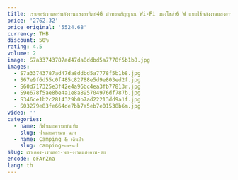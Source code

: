 ```yaml
---
title: เราเตอร์เราเตอร์พลังงานแสงอาทิตย์4G ตัวทวนสัญญาณ Wi-Fi แผงโซล่า6 W แบบใช้พลังงานแสงอาทิตย์ IP66เดียวกันน้ำพร้อมแบตเตอรี่18650ก้อนสำหรับกล้องวงจรปิดกลางแจ้ง
price: '2762.32'
price_original: '5524.68'
currency: THB
discount: 50%
rating: 4.5
volume: 2
image: S7a33743787ad47da8ddbd5a7778f5b1b8.jpg
images:
  - S7a33743787ad47da8ddbd5a7778f5b1b8.jpg
  - S67e9f6d55c0f485c82788e5d9e803ed2f.jpg
  - S60d717325e3f42e4a96bc4ea3fb77813r.jpg
  - S9e678f5ae8be4a1e8a895704976df787b.jpg
  - S346ce1b2c2814329b0b7ad22213dd9a1f.jpg
  - S03279e83fe664de7bb7a5eb7e01538b6m.jpg
video: ''
categories:
  - name: กีฬาและความบันเทิง
    slug: ฬาและความบ-นเท
  - name: Camping & เดินป่า
    slug: camping-เด-นป
slug: เราเตอร-เราเตอร-พล-งงานแสงอาท-ตย
encode: oFArZna
lang: th
---
```

  